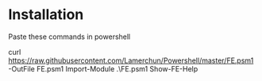 # Installation
Paste these commands in powershell

curl https://raw.githubusercontent.com/Lamerchun/Powershell/master/FE.psm1 -OutFile FE.psm1
Import-Module .\FE.psm1
Show-FE-Help